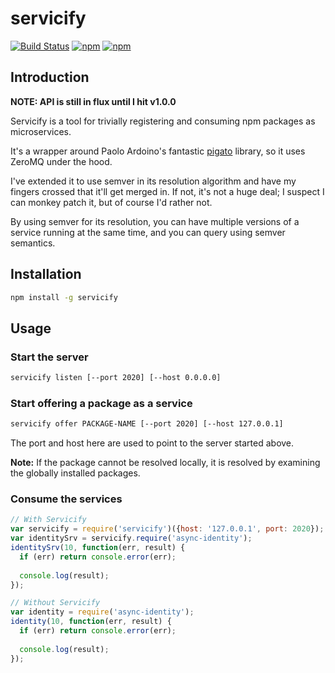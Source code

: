# servicify

[![Build Status](https://travis-ci.org/allain/servicify.svg)](https://travis-ci.org/allain/servicify)
[![npm](https://img.shields.io/npm/v/servicify.svg)]()
[![npm](https://img.shields.io/npm/l/servicify.svg)]()

## Introduction

**NOTE: API is still in flux until I hit v1.0.0** 

Servicify is a tool for trivially registering and consuming npm packages as microservices.

It's a wrapper around Paolo Ardoino's fantastic [pigato](https://github.com/prdn/pigato) library, so it uses 
ZeroMQ under the hood.

I've extended it to use semver in its resolution algorithm and have my fingers crossed that it'll get merged in.
If not, it's not a huge deal; I suspect I can monkey patch it, but of course I'd rather not.

By using semver for its resolution, you can have multiple versions of a service running at the same time, and you can
query using semver semantics.

## Installation

```bash
npm install -g servicify
```
## Usage

### Start the server
```bash
servicify listen [--port 2020] [--host 0.0.0.0]
```

### Start offering a package as a service

```bash
servicify offer PACKAGE-NAME [--port 2020] [--host 127.0.0.1]
```
The port and host here are used to point to the server started above.

**Note:** If the package cannot be resolved locally, it is resolved by examining the globally installed packages.

### Consume the services

```js
// With Servicify
var servicify = require('servicify')({host: '127.0.0.1', port: 2020});
var identitySrv = servicify.require('async-identity');
identitySrv(10, function(err, result) {
  if (err) return console.error(err); 
  
  console.log(result);
});

// Without Servicify
var identity = require('async-identity');
identity(10, function(err, result) {
  if (err) return console.error(err); 
  
  console.log(result);
});
```



